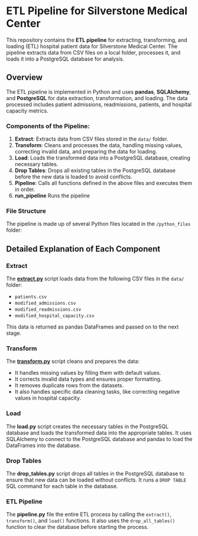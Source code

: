 # ETL Pipeline for Silverstone Medical Center

This repository contains the **ETL pipeline** for extracting, transforming, and loading (ETL) hospital patient data for Silverstone Medical Center. The pipeline extracts data from CSV files on a local folder, processes it, and loads it into a PostgreSQL database for analysis.

## Overview

The ETL pipeline is implemented in Python and uses **pandas**, **SQLAlchemy**, and **PostgreSQL** for data extraction, transformation, and loading. The data processed includes patient admissions, readmissions, patients, and hospital capacity metrics.

### Components of the Pipeline:

1. **Extract**: Extracts data from CSV files stored in the `data/` folder.
2. **Transform**: Cleans and processes the data, handling missing values, correcting invalid data, and preparing the data for loading.
3. **Load**: Loads the transformed data into a PostgreSQL database, creating necessary tables.
4. **Drop Tables**: Drops all existing tables in the PostgreSQL database before the new data is loaded to avoid conflicts.
5. **Pipeline**: Calls all functions defined in the above files and executes them in order.
6. **run_pipeline** Runs the pipeline

### File Structure

The pipeline is made up of several Python files located in the `/python_files` folder:


## Detailed Explanation of Each Component

### Extract

The [**extract.py**](ETL%20Pipeline/python_files/extract.py) script loads data from the following CSV files in the `data/` folder:
- `patients.csv`
- `modified_admissions.csv`
- `modified_readmissions.csv`
- `modified_hospital_capacity.csv`

This data is returned as pandas DataFrames and passed on to the next stage.

### Transform

The [**transform.py**](ETL%20Pipeline/python_files/transform.py) script cleans and prepares the data:
- It handles missing values by filling them with default values.
- It corrects invalid data types and ensures proper formatting.
- It removes duplicate rows from the datasets.
- It also handles specific data cleaning tasks, like correcting negative values in hospital capacity.

### Load

The **load.py** script creates the necessary tables in the PostgreSQL database and loads the transformed data into the appropriate tables. It uses SQLAlchemy to connect to the PostgreSQL database and pandas to load the DataFrames into the database.

### Drop Tables

The **drop_tables.py** script drops all tables in the PostgreSQL database to ensure that new data can be loaded without conflicts. It runs a `DROP TABLE` SQL command for each table in the database.

### ETL Pipeline

The **pipeline.py** file the entire ETL process by calling the `extract()`, `transform()`, and `load()` functions. It also uses the `drop_all_tables()` function to clear the database before starting the process.
